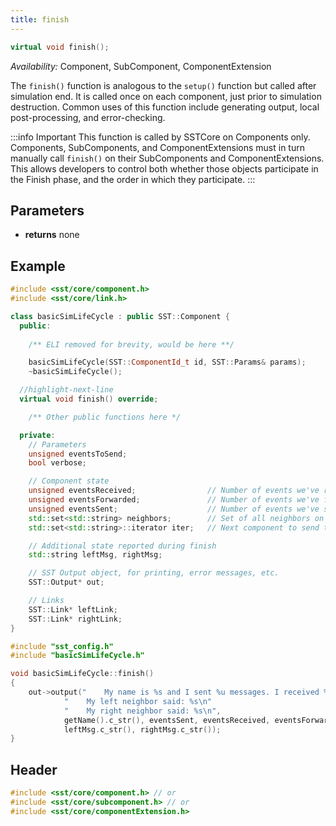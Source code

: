 ```yaml
---
title: finish
---
```


```cpp
virtual void finish();
```

*Availability:* Component, SubComponent, ComponentExtension

The `finish()` function is analogous to the `setup()` function but called after simulation end. It is called once on each component, just prior to simulation destruction. Common uses of this function include generating output, local post-processing, and error-checking.

:::info Important
This function is called by SSTCore on Components only. Components, SubComponents, and ComponentExtensions must in turn manually call `finish()` on their SubComponents and ComponentExtensions. This allows developers to control both whether those objects participate in the Finish phase, and the order in which they participate. 
:::


## Parameters
* **returns** none


## Example

<!--- SOURCE_CODE: sst-elements/src/sst/elements/simpleElementExample/basicSimLifeCycle.h --->
<!--- SOURCE_CODE: sst-elements/src/sst/elements/simpleElementExample/basicSimLifeCycle.cc --->
```cpp title="Excerpt from sst-elements/src/sst/elements/simpleElementExample/basicSimLifeCycle.h"
#include <sst/core/component.h>
#include <sst/core/link.h>

class basicSimLifeCycle : public SST::Component {
  public:
	
	/** ELI removed for brevity, would be here **/

	basicSimLifeCycle(SST::ComponentId_t id, SST::Params& params);
	~basicSimLifeCycle();

  //highlight-next-line
  virtual void finish() override;

	/** Other public functions here */

  private:
	// Parameters
    unsigned eventsToSend;
    bool verbose;

    // Component state
    unsigned eventsReceived;                // Number of events we've received
    unsigned eventsForwarded;               // Number of events we've forwarded
    unsigned eventsSent;                    // Number of events we've sent (initiated)
    std::set<std::string> neighbors;        // Set of all neighbors on the ring
    std::set<std::string>::iterator iter;   // Next component to send to in the eventRequests map 

    // Additional state reported during finish
    std::string leftMsg, rightMsg;

    // SST Output object, for printing, error messages, etc.
    SST::Output* out;

    // Links
    SST::Link* leftLink;
    SST::Link* rightLink;
}
```
```cpp title="Excerpt from sst-elements/src/sst/elements/simpleElementExample/basicSimLifeCycle.cc"
#include "sst_config.h"
#include "basicSimLifeCycle.h"

void basicSimLifeCycle::finish()
{
    out->output("    My name is %s and I sent %u messages. I received %u messages and forwarded %u messages.\n"
            "    My left neighbor said: %s\n"
            "    My right neighbor said: %s\n",
            getName().c_str(), eventsSent, eventsReceived, eventsForwarded,
            leftMsg.c_str(), rightMsg.c_str());
}
```

## Header
```cpp
#include <sst/core/component.h> // or
#include <sst/core/subcomponent.h> // or
#include <sst/core/componentExtension.h>
```